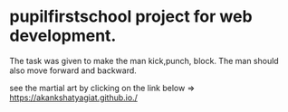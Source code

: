 # pupilfirstschool project for web development.

The task was given to make the man kick,punch, block.
The man should also move forward and backward.


see the martial art by clicking on the link below =>
https://akankshatyagiat.github.io./ 
